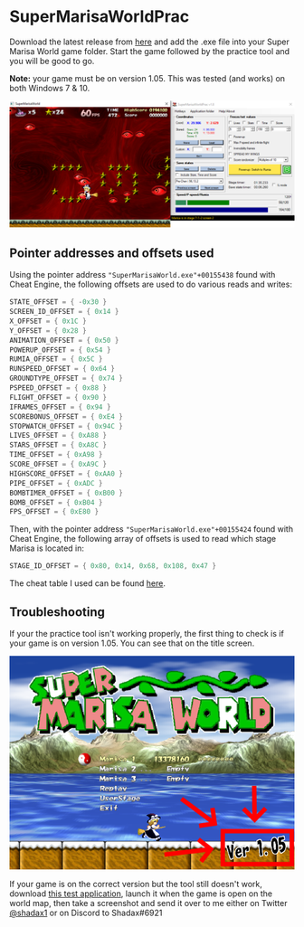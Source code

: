 # SuperMarisaWorldPrac
Download the latest release from [here](https://github.com/shadax1/SuperMarisaWorldPrac/releases) and add the .exe file into your Super Marisa World game folder. Start the game followed by the practice tool and you will be good to go.

**Note:** your game must be on version 1.05. This was tested (and works) on both Windows 7 & 10.

![demo pic](https://raw.githubusercontent.com/shadax1/SuperMarisaWorldPrac/master/misc/demo%20pic.png)

## Pointer addresses and offsets used
Using the pointer address `"SuperMarisaWorld.exe"+00155438` found with Cheat Engine, the following offsets are used to do various reads and writes:
```csharp
STATE_OFFSET = { -0x30 }
SCREEN_ID_OFFSET = { 0x14 }
X_OFFSET = { 0x1C }
Y_OFFSET = { 0x28 }
ANIMATION_OFFSET = { 0x50 }
POWERUP_OFFSET = { 0x54 }
RUMIA_OFFSET = { 0x5C }
RUNSPEED_OFFSET = { 0x64 }
GROUNDTYPE_OFFSET = { 0x74 }
PSPEED_OFFSET = { 0x88 }
FLIGHT_OFFSET = { 0x90 }
IFRAMES_OFFSET = { 0x94 }
SCOREBONUS_OFFSET = { 0xE4 }
STOPWATCH_OFFSET = { 0x94C }
LIVES_OFFSET = { 0xA88 }
STARS_OFFSET = { 0xA8C }
TIME_OFFSET = { 0xA98 }
SCORE_OFFSET = { 0xA9C }
HIGHSCORE_OFFSET = { 0xAA0 }
PIPE_OFFSET = { 0xADC }
BOMBTIMER_OFFSET = { 0xB00 }
BOMB_OFFSET = { 0xB04 }
FPS_OFFSET = { 0xE80 }
```

Then, with the pointer address `"SuperMarisaWorld.exe"+00155424` found with Cheat Engine, the following array of offsets is used to read which stage Marisa is located in:
```csharp
STAGE_ID_OFFSET = { 0x80, 0x14, 0x68, 0x108, 0x47 }
```

The cheat table I used can be found [here](https://github.com/shadax1/SuperMarisaWorldPrac/blob/master/misc/SuperMarisaWorld105.CT).

## Troubleshooting
If your the practice tool isn't working properly, the first thing to check is if your game is on version 1.05.
You can see that on the title screen.

![game version](https://raw.githubusercontent.com/shadax1/SuperMarisaWorldPrac/master/misc/game%20version.png)

If your game is on the correct version but the tool still doesn't work, download [this test application](https://github.com/shadax1/SuperMarisaWorldPrac/raw/master/misc/TestSuperMarisaWorldMap.exe), launch it when the game is open on the world map, then take a screenshot and send it over to me either on Twitter [@shadax1](https://twitter.com/Shadax1) or on Discord to Shadax#6921